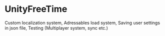 # UnityFreeTime
Custom localization system, Adressables load system, Saving user settings in json file, Testing (Multiplayer system, sync etc.)

